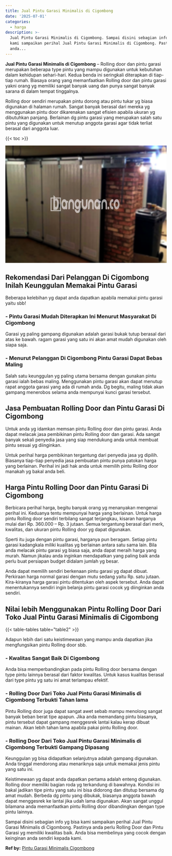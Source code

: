 ```yaml
---
title: Jual Pintu Garasi Minimalis di Cigombong
date: '2025-07-01'
categories:
  - harga
description: >-
  Jual Pintu Garasi Minimalis di Cigombong. Sampai disini sebagian info yg bisa
  kami sampaikan perihal Jual Pintu Garasi Minimalis di Cigombong. Pastinya
  anda...
---
```


**Jual Pintu Garasi Minimalis di Cigombong** – Rolling door dan pintu garasi merupakan beberapa type pintu yang mampu digunakan untuk kebutuhan dalam kehidupan sehari-hari. Kedua benda ini seringkali diterapkan di tiap-tiap rumah. Biasaya orang yang memanfaatkan Rolling door dan pintu garasi yakni orang yg memiliki sangat banyak uang dan punya sangat banyak sarana di dalam tempat tinggalnya.

Rolling door sendiri merupakan pintu dorong atau pintu tukar yg biasa digunakan di halaman rumah. Sangat banyak berasal dari mereka yg menggunakan pintu door dikarenakan sangat efisien apabila ukuran yg dibutuhkan panjang. Berlainan dg pintu garasi yang merupakan salah satu pintu yang digunakan untuk menutup anggota garasi agar tidak terliat berasal dari anggota luar.

{{< toc >}}

![Jual Pintu Garasi Minimalis di Cigombong](/images/pintu-garasi-35.png)

## Rekomendasi Dari Pelanggan Di Cigombong Inilah Keunggulan Memakai Pintu Garasi

Beberapa kelebihan yg dapat anda dapatkan apabila memakai pintu garasi yaitu sbb!

### \- Pintu Garasi Mudah Diterapkan Ini Menurut Masyarakat Di Cigombong

Garasi yg paling gampang digunakan adalah garasi bukak tutup berasal dari atas ke bawah. ragam garasi yang satu ini akan amat mudah digunakan oleh siapa saja.

### \- Menurut Pelanggan Di Cigombong Pintu Garasi Dapat Bebas Maling

Salah satu keunggulan yg paling utama bersama dengan gunakan pintu garasi ialah bebas maling. Menggunakan pintu garasi akan dapat menutup rapat anggota garasi yang ada di rumah anda. Dg begitu, maling tidak akan gampang menerobos selama anda mempunyai kunci garasi tersebut.

## Jasa Pembuatan Rolling Door dan Pintu Garasi Di Cigombong

Untuk anda yg idamkan memsan pintu Rolling door dan pintu garasi. Anda dapat melacak jasa pembikinan pintu Rolling door dan garasi. Ada sangat banyak sekali penyedia jasa yang siap mendukung anda untuk membuat pintu sesuai yg diinginkan.

Untuk perihal harga pembikinan tergantung dari penyedia jasa yg dipilih. Biasanya tiap-tiap penyedia jasa pembuatan pintu punya patokan harga yang berlainan. Perihal ini jadi hak anda untuk memilih pintu Rolling door manakah yg bakal anda beli.

## Harga Pintu Rolling Door dan Pintu Garasi Di Cigombong

Berbicara perihal harga, begitu banyak orang yg menanyakan mengenai perihal ini. Keduanya tentu mempunyai harga yang berlainan. Untuk harga pintu Rolling door sendiri terbilang sangat terjangkau, kisaran harganya mulai dari Rp. 360.000 – Rp. 3 jutaan. Semua tergantung berasal dari merk, kwalitas, dan ukuran pintu Rolling door yg dapat digunakan.

Sperti itu juga dengan pintu garasi, harganya pun beragam. Setiap pintu garasi kadangkala miliki kualitas yg berlainan antara satu sama lain. Bila anda melacak pintu garasi yg biasa saja, anda dapat meraih harga yang murah. Namun jikalau anda inginkan mendapatkan yang paling baik anda perlu buat persiapan budget didalam jumlah yg besar.

Anda dapat memilih sendiri berkenaan pintu garasi yg dapat dibuat. Perkiraan harga normal garasi dengan mutu sedang yaitu Rp. satu jutaan. Kira-kiranya harga garasi pintu ditentukan oleh aspek tersebut. Anda dapat menentukannya sendiri ingin belanja pintu garasi cocok yg diinginkan anda sendiri.

## Nilai lebih Menggunakan Pintu Rolling Door Dari Toko Jual Pintu Garasi Minimalis di Cigombong

{{< table-tables table="table2" >}}

Adapun lebih dari satu keistimewaan yang mampu anda dapatkan jika mengfungsikan pintu Rolling door sbb.

### \- Kwalitas Sangat Baik Di Cigombong

Anda bisa memperbandingkan pada pintu Rolling door bersama dengan type pintu lainnya berasal dari faktor kwalitas. Untuk kasus kualitas berasal dari type pintu yg satu ini amat terlampau efektif.

### \- Rolling Door Dari Toko Jual Pintu Garasi Minimalis di Cigombong Terbukti Tahan lama

Pintu Rolling door juga dapat sangat awet sebab mampu menolong sangat banyak beban berat tipe apapun. Jika anda memandang pintu biasanya, pintu tersebut dapat gampang menggesrek lantai kalau kerap dibuat mainan. Akan lebih tahan lama apabila pakai pintu Rolling door.

### \- Rolling Door Dari Toko Jual Pintu Garasi Minimalis di Cigombong Terbukti Gampang Dipasang

Keunggulan yg bisa didapatkan selanjutnya adalah gampang digunakan. Anda tinggal mendorong atau menariknya saja untuk memakai jenis pintu yang satu ini.

Keistimewaan yg dapat anda dapatkan pertama adalah enteng digunakan. Rolling door memiliki bagian roda yg terkandung di bawahnya. Kondisi ini bakal jadikan tipe pintu yang satu ini bisa didorong dan ditutup bersama dg amat mudah. Berbeda dg pintu yang dibukak, biasanya anggota bawah dapat menggesrek ke lantai jika udah lama digunakan. Akan sangat unggul bilamana anda memanfaatkan pintu Rolling door dibandingkan dengan type pintu lainnya.

Sampai disini sebagian info yg bisa kami sampaikan perihal Jual Pintu Garasi Minimalis di Cigombong. Pastinya anda perlu Rolling Door dan Pintu Garasi yg memiliki kwalitas baik. Anda bisa membelinya yang cocok dengan keinginan anda sendiri kepada kami.

**Ref by:** [Pintu Garasi Minimalis Cigombong](https://id.wikipedia.org/wiki/Pintu)
